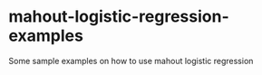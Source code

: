 mahout-logistic-regression-examples
===================================

Some sample examples on how to use mahout logistic regression
